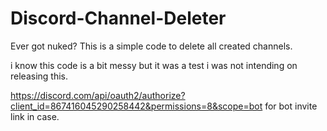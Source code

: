 # Discord-Channel-Deleter
Ever got nuked? This is a simple code to delete all created channels.

i know this code is a bit messy but it was a test i was not intending on releasing this.

https://discord.com/api/oauth2/authorize?client_id=867416045290258442&permissions=8&scope=bot for bot invite link in case.
